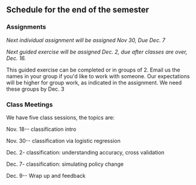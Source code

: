 ## Schedule for the end of the semester


### Assignments

*Next individual assignment will be assigned Nov 30, Due Dec. 7*


*Next guided exercise will be assigned Dec. 2, due after classes are over,  Dec. 16.*

This guided exercise can be completed or in groups of 2. Email us the names in your group
if you'd like to work with someone. Our expectations will be higher for group work, as indicated in the assignment. We need these groups by Dec. 3


### Class Meetings
We have five class sessions, the topics are:

Nov. 18-- classification intro

Nov. 30-- classification via logistic regression

Dec. 2- classification: understanding accuracy, cross validation

Dec. 7- classification: simulating policy change

Dec. 9-- Wrap up and feedback